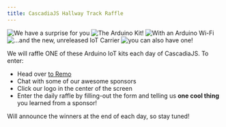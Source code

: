 ```yaml
---
title: CascadiaJS Hallway Track Raffle
---
```

![We have a surprise for you](/images/raffle-1.gif)
![The Arduino Kit!](/images/raffle-2.gif)
![With an Arduino Wi-Fi](/images/raffle-3.gif)
![...and the new, unreleased IoT Carrier](/images/raffle-4.gif)
![you can also have one!](/images/raffle-5.gif)

We will raffle ONE of these Arduino IoT kits each day of CascadiaJS. To enter:

- Head over [to Remo](/home)
- Chat with some of our awesome sponsors
- Click our logo in the center of the screen
- Enter the daily raffle by filling-out the form and telling us **one cool thing** you learned from a sponsor!

Will announce the winners at the end of each day, so stay tuned!